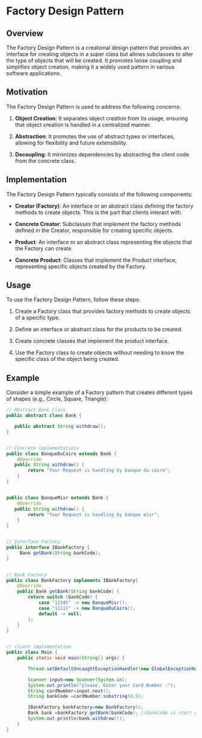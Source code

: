 # Factory Design Pattern

## Overview

The Factory Design Pattern is a creational design pattern that provides an interface for creating objects in a super class but allows subclasses to alter the type of objects that will be created. It promotes loose coupling and simplifies object creation, making it a widely used pattern in various software applications.

## Motivation

The Factory Design Pattern is used to address the following concerns:

1. **Object Creation**: It separates object creation from its usage, ensuring that object creation is handled in a centralized manner.

2. **Abstraction**: It promotes the use of abstract types or interfaces, allowing for flexibility and future extensibility.

3. **Decoupling**: It minimizes dependencies by abstracting the client code from the concrete class.

## Implementation

The Factory Design Pattern typically consists of the following components:

- **Creator (Factory)**: An interface or an abstract class defining the factory methods to create objects. This is the part that clients interact with.

- **Concrete Creator**: Subclasses that implement the factory methods defined in the Creator, responsible for creating specific objects.

- **Product**: An interface or an abstract class representing the objects that the Factory can create.

- **Concrete Product**: Classes that implement the Product interface, representing specific objects created by the Factory.

## Usage

To use the Factory Design Pattern, follow these steps:

1. Create a Factory class that provides factory methods to create objects of a specific type.

2. Define an interface or abstract class for the products to be created.

3. Create concrete classes that implement the product interface.

4. Use the Factory class to create objects without needing to know the specific class of the object being created.

## Example

Consider a simple example of a Factory pattern that creates different types of shapes (e.g., Circle, Square, Triangle):

```java
// Abstract Bank Class
public abstract class Bank {

   public abstract String withdraw();
}


// Concrete implementations
public class BanqueDuCairo extends Bank {
    @Override
   public String withdraw() {
        return "Your Request is handling by banque du cairo";
    }
}


public class BanqueMisr extends Bank {
    @Override
   public String withdraw() {
        return "Your Request is handling by banque misr";
    }
}


// Interface Factory
public interface IBankFactory {
     Bank getBank(String bankCode);
}


// Bank Factory
public class BankFactory implements IBankFactory{
    @Override
    public Bank getBank(String bankCode) {
        return switch (bankCode) {
            case "12345" -> new BanqueMisr();
            case "11111" -> new BanqueDuCairo();
            default -> null;
        };
    }
}


// client implementation
public class Main {
    public static void main(String[] args) {

        Thread.setDefaultUncaughtExceptionHandler(new GlobalExceptionHandler());

        Scanner input=new Scanner(System.in);
        System.out.println("please, Enter your Card Number :");
        String cardNumber=input.next();
        String bankCode =cardNumber.substring(0,5);

        IBankFactory bankFactory=new BankFactory();
        Bank bank =bankFactory.getBank(bankCode); //bankCode is start with 12345 => banque misr OrElse banque du cairo
        System.out.println(bank.withdraw());
    }
}
